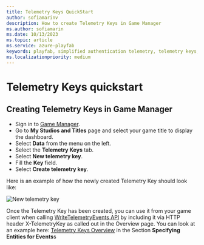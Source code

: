 ```yaml
---
title: Telemetry Keys QuickStart
author: sofiamarinv
description: How to create Telemetry Keys in Game Manager
ms.author: sofiamarin
ms.date: 10/13/2023
ms.topic: article
ms.service: azure-playfab
keywords: playfab, simplified authentication telemetry, telemetry keys, quickstart
ms.localizationpriority: medium
---
```


# Telemetry Keys quickstart

## Creating Telemetry Keys in Game Manager

- Sign in to [Game Manager](https://developer.playfab.com/en-US/login).
- Go to **My Studios and Titles** page and select your game title to display the dashboard.
- Select **Data** from the menu on the left.
- Select the **Telemetry Keys** tab.
- Select **New telemetry key**.
- Fill the **Key** field. 
- Select **Create telemetry key**.

Here is an example of how the newly created Telemetry Key should look like:

![New telemetry key](media/new-telemetry-key.png)

Once the Telemetry Key has been created, you can use it from your game client when calling [WriteTelemetryEvents API](/rest/api/playfab/events/play-stream-events/write-telemetry-events) by including it via HTTP header X-TelemetryKey as called out in the Overview page. You can look at an example here: [Telemetry Keys Overview](telemetry-keys-overview.md) in the Section **Specifying Entities for Events**s